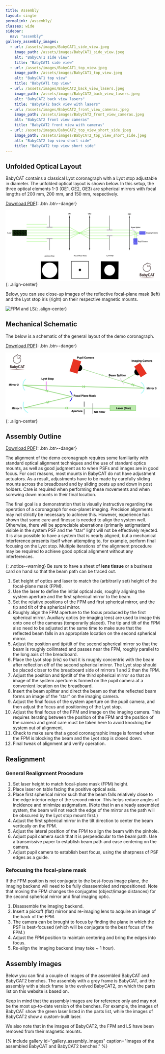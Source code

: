 ```yaml
---
title: Assembly
layout: single
permalink: /assembly/
classes: wide
sidebar:
  nav: "assembly"
gallery_assembly_images:
  - url: /assets/images/BabyCAT1_side_view.jpeg
    image_path: /assets/images/BabyCAT1_side_view.jpeg
    alt: "BabyCAT1 side view"
    title: "BabyCAT1 side view"
  - url: /assets/images/BabyCAT1_top_view.jpeg
    image_path: /assets/images/BabyCAT1_top_view.jpeg
    alt: "BabyCAT1 top view"
    title: "BabyCAT1 top view"
  - url: /assets/images/BabyCAT2_back_view_lasers.jpeg
    image_path: /assets/images/BabyCAT2_back_view_lasers.jpeg
    alt: "BabyCAT2 back view lasers"
    title: "BabyCAT2 back view with lasers"
  - url: /assets/images/BabyCAT2_front_view_cameras.jpeg
    image_path: /assets/images/BabyCAT2_front_view_cameras.jpeg
    alt: "BabyCAT2 front view cameras"
    title: "BabyCAT2 front view with cameras"
  - url: /assets/images/BabyCAT2_top_view_short_side.jpeg
    image_path: /assets/images/BabyCAT2_top_view_short_side.jpeg
    alt: "BabyCAT2 top view short side"
    title: "BabyCAT2 top view short side"
---
```

## Unfolded Optical Layout

BabyCAT contains a classical Lyot coronagraph with a Lyot stop adjustable in diameter. The unfolded optical layout is shown below.
In this setup, the three optical elements 1-3 (OE1, OE2, OE3) are spherical mirrors with focal lengths of 200 mm,
200 mm, and 150 mm, respectively.

[Download PDF](https://github.com/ivalaginja/babycat/tree/main/assets/pdfs/BabyCAT_unfolded.pdf){: .btn .btn--danger}

![Optical Layout](/assets/images/BabyCAT_unfolded.png){: .align-center}

Below, you can see close-up images of the reflective focal-plane mask (left) and the Lyot stop iris (right) on their respective magnetic
mounts.

<img src="{{ site.url }}{{ site.baseurl }}/assets/images/fpm_ls.png" alt="FPM and LS" width="600"/>{: .align-center}

## Mechanical Schematic

The below is a schematic of the general layout of the demo coronagraph.

[Download PDF](https://github.com/ivalaginja/babycat/tree/main/assets/pdfs/BabyCAT_schematic.pdf){: .btn .btn--danger}

![BabyCAT schematic](/assets/images/BabyCAT_schematic.png){: .align-center}

## Assembly Outline

[Download PDF](https://github.com/ivalaginja/babycat/tree/main/assets/pdfs/assembly_outline.pdf){: .btn .btn--danger}

The alignment of the demo coronagraph requires some familiarity with standard optical alignment techniques and the use
of standard optics mounts, as well as good judgment as to when PSFs and images are in good focus. For cost reasons, most
mounts in BabyCAT do not have adjustment actuators. As a result, adjustments have to be made by carefully sliding mounts
across the breadboard and by sliding posts up and down in post holders. Care is required when performing these movements
and when screwing down mounts in their final location.

The final goal is a demonstration that is visually instructive regarding the operation of a coronagraph for exo-planet
imaging. Precision alignments may not strictly be necessary to achieve this. However, experience has shown that some
care and finesse is needed to align the system well. Otherwise, there will be appreciable aberrations (primarily
astigmatism) visible in the system PSF and the “star” light will not be effectively rejected. It is also possible to
have a system that is nearly aligned, but a mechanical interference presents itself when attempting to, for example,
perform final focusing on the Lyot stop. Multiple iterations of the alignment procedure may be required to achieve good
optical alignment without any interferences.

{: .notice--warning}
Be sure to have a sheet of **lens tissue** or a business card on hand so that the beam path can be traced out.

1.	Set height of optics and laser to match the (arbitrarily set) height of the focal-plane mask (FPM).
2.	Use the laser to define the initial optical axis, roughly aligning the system aperture and the first spherical mirror to the beam.
3.	Set the relative positions of the FPM and first spherical mirror, and the tip and tilt of the spherical mirror.
4.	Roughly align the FPM aperture to the focus produced by the first spherical mirror. Auxiliary optics (re-imaging lens) are used to image this onto one of the cameras (temporarily placed). The tip and tilt of the FPM also need to be adjusted at the same time to make sure that the reflected beam falls in an appropriate location on the second spherical mirror.
5.	Adjust the position and tip/tilt of the second spherical mirror so that the beam is roughly collimated and passes near the FPM, roughly parallel to the long axis of the breadboard.
6.	Place the Lyot stop (iris) so that it is roughly concentric with the beam after reflection off of the second spherical mirror. The Lyot stop should be placed closer to the breadboard side of mirrors 1 and 2 than the FPM.
7.	Adjust the position and tip/tilt of the third spherical mirror so that an image of the system aperture is formed on the pupil camera at a convenient location on the breadboard.
8.	Insert the beam splitter and direct the beam so that the reflected beam forms an image of the “star” on the imaging camera.
9.	Adjust the final focus of the system aperture on the pupil camera, and then adjust the focus and positioning of the Lyot stop.
10.	Adjust the final focus of the FPM and image on the imaging camera. This requires iterating between the position of the FPM and the position of the camera and great care must be taken here to avoid knocking the system out of alignment.
11.	Check to make sure that a good coronagraphic image is formed when the FPM is blocking the beam and the Lyot stop is closed down.
12. Final tweak of alignment and verify operation. 

## Realignment

### General Realignment Procedure

1. Set laser height to match focal-plane mask (FPM) height.
2. Place laser on table facing the positive optical axis.
3. Place first spherical mirror such that the beam falls relatively close to the edge interior edge of the second mirror. This
helps reduce angles of incidence and minimize astigmatism. (Note that in an already assembled system, the beam will not reach the edge of the mirror as the path will be obscured by the Lyot stop mount first.)
4. Adjust the first spherical mirror in the tilt direction to center the beam vertically on the FPM.
5. Adjust the lateral position of the FPM to align the beam with the pinhole.
6. Adjust pupil camera such that it is perpendicular to the beam path. Use a transmissive paper to
establish beam path and ease centering on the camera.
7. Adjust pupil camera to establish best focus, using the sharpness of PSF edges as a guide.

### Refocusing the focal-plane mask

If the FPM position is not conjugate to the best-focus image plane, the imaging backend will need to be fully
disassembled and repositioned. Note that moving the FPM changes the conjugates (object/image distances) for the second
spherical mirror and final imaging optic.

1. Disassemble the imaging backend.
2. Insert a pickoff (flat) mirror and re-imaging lens to acquire an image of the back of the FPM.
3. The camera can be brought to focus by finding the plane in which the PSF is best-focused (which will be conjugate to the best focus of the FPM.)
4. Adjust the FPM position to maintain centering and bring the edges into focus.
5. Re-align the imaging backend (may take ~ 1 hour).

## Assembly images

Below you can find a couple of images of the assembled BabyCAT and BabyCAT2 benches. The assembly with a grey frame is
BabyCAT, and the assembly with a black frame is the evolved BabyCAT2, on which the parts list on this website is based on.

Keep in mind that the assembly images are for reference only and may not be the most up-to-date version of the benches.
For example, the images of BabyCAT show the green laser listed in the parts list, while the images of BabyCAT2 show a
custom-built laser.

We also note that in the images of BabyCAT2, the FPM and LS have been removed from their magnetic mounts. 

{% include gallery id="gallery_assembly_images" caption="Images of the assembled BabyCAT and BabyCAT2 benches." %}
